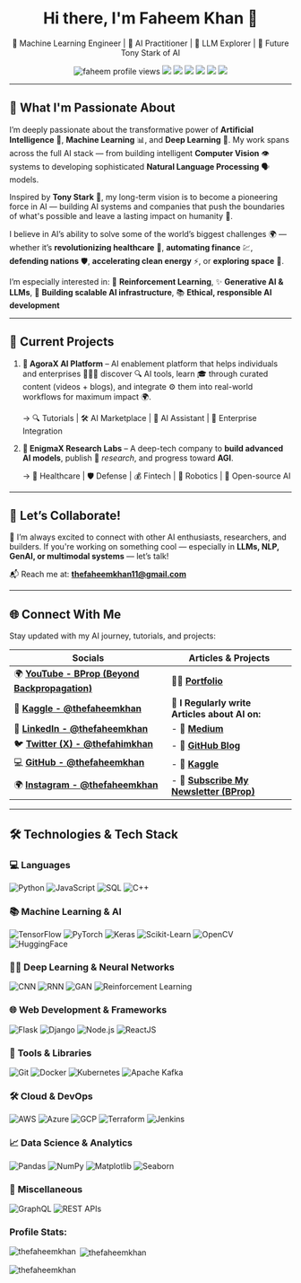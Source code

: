 <h1 align="center">Hi there, I'm Faheem Khan 👋</h1>
<p align="center">
🚀 Machine Learning Engineer | 🤖 AI Practitioner | 🧠 LLM Explorer | 🦾 Future Tony Stark of AI  
</p>

<p align="center">
  <img src="https://komarev.com/ghpvc/?username=thefaheemkhan&label=Profile%20views&color=0e75b6&style=flat" alt="faheem profile views" />
  <a href="https://thefaheemkhan.github.io" target="_blank"><img src="https://img.shields.io/badge/Portfolio-000?style=for-the-badge&logo=firefox&logoColor=white" /></a>
  <a href="https://linkedin.com/in/thefaheemkhan" target="_blank"><img src="https://img.shields.io/badge/LinkedIn-0077B5?style=for-the-badge&logo=linkedin&logoColor=white" /></a>
  <a href="https://twitter.com/thefahimkhan" target="_blank"><img src="https://img.shields.io/badge/Twitter-1DA1F2?style=for-the-badge&logo=twitter&logoColor=white" /></a>
  <a href="https://medium.com/@thefaheemkhan" target="_blank"><img src="https://img.shields.io/badge/Medium-12100E?style=for-the-badge&logo=medium&logoColor=white" /></a>
  <a href="https://github.com/thefaheemkhan" target="_blank"><img src="https://img.shields.io/badge/GitHub-000?style=for-the-badge&logo=github&logoColor=white" /></a>
  <a href="mailto:thefaheemkhan11@gmail.com"><img src="https://img.shields.io/badge/Gmail-D14836?style=for-the-badge&logo=gmail&logoColor=white" /></a>
</p>

---

## 🔭 What I'm Passionate About

I’m deeply passionate about the transformative power of **Artificial Intelligence** 🤖, **Machine Learning** 📊, and **Deep Learning** 🧠. My work spans across the full AI stack — from building intelligent **Computer Vision** 👁️ systems to developing sophisticated **Natural Language Processing** 🗣️ models.

Inspired by **Tony Stark** 🦾, my long-term vision is to become a pioneering force in AI — building AI systems and companies that push the boundaries of what's possible and leave a lasting impact on humanity 🌟.

I believe in AI’s ability to solve some of the world’s biggest challenges 🌍 — whether it’s **revolutionizing healthcare** 🏥, **automating finance** 💹, **defending nations** 🛡️, **accelerating clean energy** ⚡, or **exploring space** 🚀.

I’m especially interested in: 🔁 **Reinforcement Learning**, ✨ **Generative AI & LLMs**, 🧱 **Building scalable AI infrastructure**, 📚 **Ethical, responsible AI development**

---

## 🚧 Current Projects

1. **🧩 AgoraX AI Platform** – AI enablement platform that helps individuals and enterprises 🧑‍💻🏢 discover 🔍 AI tools, learn 🎓 through curated content (videos + blogs), and integrate ⚙️ them into real-world workflows for maximum impact 🌍.
    
    → 🔍 Tutorials | 🛠️ AI Marketplace | 🤖 AI Assistant | 🏢 Enterprise Integration
    
2. **🧬 EnigmaX Research Labs** – A deep-tech company to **build advanced AI models**, publish 📄 *research*, and progress toward **AGI**.
    
    → 🏥 Healthcare | 🛡️ Defense | 💰 Fintech | 🤖 Robotics | 🧪 Open-source AI

---

## 🤝 Let’s Collaborate!

👯 I’m always excited to connect with other AI enthusiasts, researchers, and builders. If you're working on something cool — especially in **LLMs, NLP, GenAI, or multimodal systems** — let’s talk!

📬 Reach me at: [**thefaheemkhan11@gmail.com**](mailto:thefaheemkhan11@gmail.com)

---


## 🌐 Connect With Me

Stay updated with my AI journey, tutorials, and projects:

| **Socials**                                                                 | **Articles & Projects**                                                                 |
|----------------------------------------------------------------------------|----------------------------------------------------------------------------------------|
| 🌍 **[YouTube - BProp (Beyond Backpropagation)](https://www.youtube.com/@BeyondBackpropagation)**                            | 👨‍💻 **[Portfolio](https://faheemkhan.github.io)**                                  |
| 🧠 **[Kaggle - @thefaheemkhan](https://kaggle.com/@thefaheemkhan)**                          | 📝 **I Regularly write Articles about AI on:**                                                                     |
| 🔗 **[LinkedIn - @thefaheemkhan](https://linkedin.com/in/thefaheemkhan)**                    | - 📘 **[Medium](https://medium.com/@thefaheemkhan)**                                        |
| 🐦 **[Twitter (X) - @thefahimkhan](https://x.com/thefahimkhan)**                           | - 🧠 **[GitHub Blog](https://thefaheemkhan.github.io)**                                    |
| 💻 **[GitHub - @thefaheemkhan](https://github.com/thefaheemkhan)**                          | - 💼 **[Kaggle](https://kaggle.com/in/thefaheemkhan)**                                 |
| 🌍 **[Instagram - @thefaheemkhan](https://instagram.com/the.faheemkhan)**                          | - 💼 **[Subscribe My Newsletter (BProp)](https://linkedin.com/in/thefaheemkhan)**                                 |




---


## 🛠️ Technologies & Tech Stack

### 💻 **Languages**
![Python](https://img.shields.io/badge/-Python-3776AB?style=flat-square&logo=python&logoColor=white)
![JavaScript](https://img.shields.io/badge/-JavaScript-F7DF1E?style=flat-square&logo=javascript&logoColor=black)
![SQL](https://img.shields.io/badge/-SQL-4479A1?style=flat-square&logo=sql&logoColor=white)
![C++](https://img.shields.io/badge/-C++-00599C?style=flat-square&logo=cplusplus&logoColor=white)

### 📚 **Machine Learning & AI**
![TensorFlow](https://img.shields.io/badge/-TensorFlow-FF6F00?style=flat-square&logo=tensorflow&logoColor=white)
![PyTorch](https://img.shields.io/badge/-PyTorch-EE4C2C?style=flat-square&logo=pytorch&logoColor=white)
![Keras](https://img.shields.io/badge/-Keras-D00000?style=flat-square&logo=keras&logoColor=white)
![Scikit-Learn](https://img.shields.io/badge/-Scikit--Learn-F7931E?style=flat-square&logo=scikit-learn&logoColor=white)
![OpenCV](https://img.shields.io/badge/-OpenCV-5C3EE8?style=flat-square&logo=opencv&logoColor=white)
![HuggingFace](https://img.shields.io/badge/-Hugging%20Face-000000?style=flat-square&logo=huggingface&logoColor=white)

### 🧑‍💻 **Deep Learning & Neural Networks**
![CNN](https://img.shields.io/badge/-CNN-FF6F00?style=flat-square&logo=python&logoColor=white)
![RNN](https://img.shields.io/badge/-RNN-FF6F00?style=flat-square&logo=python&logoColor=white)
![GAN](https://img.shields.io/badge/-GAN-FF6F00?style=flat-square&logo=python&logoColor=white)
![Reinforcement Learning](https://img.shields.io/badge/-RL-FF6F00?style=flat-square&logo=python&logoColor=white)

### 🌐 **Web Development & Frameworks**
![Flask](https://img.shields.io/badge/-Flask-000000?style=flat-square&logo=flask&logoColor=white)
![Django](https://img.shields.io/badge/-Django-092D1F?style=flat-square&logo=django&logoColor=white)
![Node.js](https://img.shields.io/badge/-Node.js-339933?style=flat-square&logo=node.js&logoColor=white)
![ReactJS](https://img.shields.io/badge/-React-61DAFB?style=flat-square&logo=react&logoColor=black)

### 🔧 **Tools & Libraries**
![Git](https://img.shields.io/badge/-Git-F05032?style=flat-square&logo=git&logoColor=white)
![Docker](https://img.shields.io/badge/-Docker-2496ED?style=flat-square&logo=docker&logoColor=white)
![Kubernetes](https://img.shields.io/badge/-Kubernetes-326CE5?style=flat-square&logo=kubernetes&logoColor=white)
![Apache Kafka](https://img.shields.io/badge/-Kafka-231F20?style=flat-square&logo=apachekafka&logoColor=white)

### 🛠️ **Cloud & DevOps**
![AWS](https://img.shields.io/badge/-AWS-232F3E?style=flat-square&logo=amazonaws&logoColor=white)
![Azure](https://img.shields.io/badge/-Azure-0089D6?style=flat-square&logo=microsoftazure&logoColor=white)
![GCP](https://img.shields.io/badge/-GCP-4285F4?style=flat-square&logo=googlecloud&logoColor=white)
![Terraform](https://img.shields.io/badge/-Terraform-7B42BC?style=flat-square&logo=terraform&logoColor=white)
![Jenkins](https://img.shields.io/badge/-Jenkins-D24939?style=flat-square&logo=jenkins&logoColor=white)

### 📈 **Data Science & Analytics**
![Pandas](https://img.shields.io/badge/-Pandas-150458?style=flat-square&logo=pandas&logoColor=white)
![NumPy](https://img.shields.io/badge/-NumPy-013243?style=flat-square&logo=numpy&logoColor=white)
![Matplotlib](https://img.shields.io/badge/-Matplotlib-0077B5?style=flat-square&logo=matplotlib&logoColor=white)
![Seaborn](https://img.shields.io/badge/-Seaborn-9B4C96?style=flat-square&logo=seaborn&logoColor=white)

### 🧩 **Miscellaneous**
![GraphQL](https://img.shields.io/badge/-GraphQL-E10098?style=flat-square&logo=graphql&logoColor=white)
![REST APIs](https://img.shields.io/badge/-REST%20API-0044CC?style=flat-square&logo=swagger&logoColor=white)


### Profile Stats:

<p><img align="left" src="https://github-readme-stats.vercel.app/api/top-langs?username=thefaheemkhan&show_icons=true&locale=en&layout=compact" alt="thefaheemkhan" /></p>

<p>&nbsp;<img align="center" src="https://github-readme-stats.vercel.app/api?username=thefaheemkhan&show_icons=true&locale=en" alt="thefaheemkhan" /></p>

<p><img align="center" src="https://github-readme-streak-stats.herokuapp.com/?user=thefaheemkhan&" alt="thefaheemkhan" /></p>

